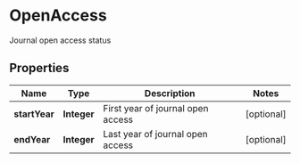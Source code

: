 

# OpenAccess

Journal open access status

## Properties

Name | Type | Description | Notes
------------ | ------------- | ------------- | -------------
**startYear** | **Integer** | First year of journal open access |  [optional]
**endYear** | **Integer** | Last year of journal open access |  [optional]



